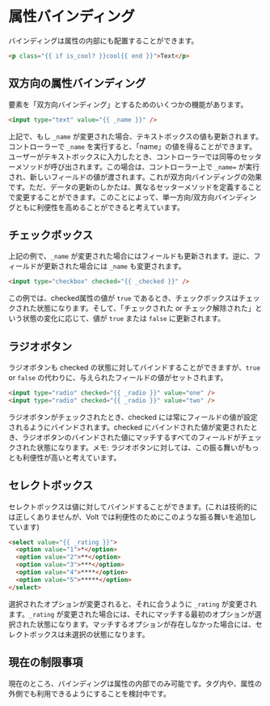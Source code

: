 # 属性バインディング

バインディングは属性の内部にも配置することができます。

```html
<p class="{{ if is_cool? }}cool{{ end }}">Text</p>
```

## 双方向の属性バインディング

要素を「双方向バインディング」とするためのいくつかの機能があります。

```html
<input type="text" value="{{ _name }}" />
```

上記で、もし ```_name``` が変更された場合、テキストボックスの値も更新されます。コントローラーで ```_name``` を実行すると、「name」の値を得ることができます。ユーザーがテキストボックスに入力したとき、コントローラーでは同等のセッターメソッドが呼び出されます。この場合は、コントローラー上で ```_name=``` が実行され、新しいフィールドの値が渡されます。これが双方向バインディングの効果です。ただ、データの更新のしかたは、異なるセッターメソッドを定義することで変更することができます。このことによって、単一方向/双方向バインディングともに利便性を高めることができると考えています。

## チェックボックス

上記の例で、```_name``` が変更された場合にはフィールドも更新されます。逆に、フィールドが更新された場合には ```_name``` も変更されます。

```html
<input type="checkbox" checked="{{ _checked }}" />
```

この例では、checked属性の値が ```true``` であるとき、チェックボックスはチェックされた状態になります。そして、「チェックされた or チェック解除された」という状態の変化に応じて、値が ```true``` または ```false``` に更新されます。

## ラジオボタン

ラジオボタンも checked の状態に対してバインドすることができますが、```true``` or ```false``` の代わりに、与えられたフィールドの値がセットされます。

```html
<input type="radio" checked="{{ _radio }}" value="one" />
<input type="radio" checked="{{ _radio }}" value="two" />
```

ラジオボタンがチェックされたとき、checked には常にフィールドの値が設定されるようにバインドされます。checked にバインドされた値が変更されたとき、ラジオボタンのバインドされた値にマッチするすべてのフィールドがチェックされた状態になります。メモ: ラジオボタンに対しては、この振る舞いがもっとも利便性が高いと考えています。

## セレクトボックス

セレクトボックスは値に対してバインドすることができます。(これは技術的には正しくありませんが、Volt では利便性のためにこのような振る舞いを追加しています)

```html
<select value="{{ _rating }}">
  <option value="1">*</option>
  <option value="2">**</option>
  <option value="3">***</option>
  <option value="4">****</option>
  <option value="5">*****</option>
</select>
```

選択されたオプションが変更されると、それに合うように ```_rating``` が変更されます。```_rating``` が変更された場合には、それにマッチする最初のオプションが選択された状態になります。マッチするオプションが存在しなかった場合には、セレクトボックスは未選択の状態になります。

## 現在の制限事項

現在のところ、バインディングは属性の内部でのみ可能です。タグ内や、属性の外側でも利用できるようにすることを検討中です。
